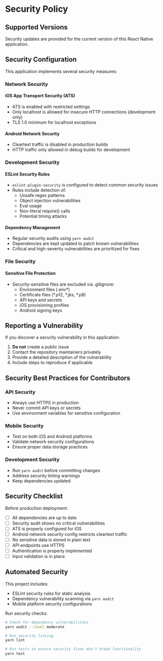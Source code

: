 # Security Policy

## Supported Versions

Security updates are provided for the current version of this React Native application.

## Security Configuration

This application implements several security measures:

### Network Security

#### iOS App Transport Security (ATS)
- ATS is enabled with restricted settings
- Only localhost is allowed for insecure HTTP connections (development only)
- TLS 1.0 minimum for localhost exceptions

#### Android Network Security
- Cleartext traffic is disabled in production builds
- HTTP traffic only allowed in debug builds for development

### Development Security

#### ESLint Security Rules
- `eslint-plugin-security` is configured to detect common security issues
- Rules include detection of:
  - Unsafe regex patterns
  - Object injection vulnerabilities
  - Eval usage
  - Non-literal require() calls
  - Potential timing attacks

#### Dependency Management
- Regular security audits using `yarn audit`
- Dependencies are kept updated to patch known vulnerabilities
- Critical and high-severity vulnerabilities are prioritized for fixes

### File Security

#### Sensitive File Protection
- Security-sensitive files are excluded via .gitignore:
  - Environment files (.env*)
  - Certificate files (*.p12, *.jks, *.p8)
  - API keys and secrets
  - iOS provisioning profiles
  - Android signing keys

## Reporting a Vulnerability

If you discover a security vulnerability in this application:

1. **Do not** create a public issue
2. Contact the repository maintainers privately
3. Provide a detailed description of the vulnerability
4. Include steps to reproduce if applicable

## Security Best Practices for Contributors

### API Security
- Always use HTTPS in production
- Never commit API keys or secrets
- Use environment variables for sensitive configuration

### Mobile Security
- Test on both iOS and Android platforms
- Validate network security configurations
- Ensure proper data storage practices

### Development Security
- Run `yarn audit` before committing changes
- Address security linting warnings
- Keep dependencies updated

## Security Checklist

Before production deployment:

- [ ] All dependencies are up to date
- [ ] Security audit shows no critical vulnerabilities
- [ ] ATS is properly configured for iOS
- [ ] Android network security config restricts cleartext traffic
- [ ] No sensitive data is stored in plain text
- [ ] API endpoints use HTTPS
- [ ] Authentication is properly implemented
- [ ] Input validation is in place

## Automated Security

This project includes:

- ESLint security rules for static analysis
- Dependency vulnerability scanning via `yarn audit`
- Mobile platform security configurations

Run security checks:

```bash
# Check for dependency vulnerabilities
yarn audit --level moderate

# Run security linting
yarn lint

# Run tests to ensure security fixes don't break functionality
yarn test
```